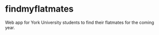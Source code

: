 findmyflatmates
===============

Web app for York University students to find their flatmates for the coming year.
